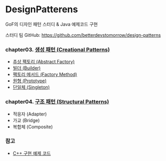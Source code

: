 # DesignPatterens
GoF의 디자인 패턴 스터디 & Java 예제코드 구현

스터디 팀 GitHub: https://github.com/betterdevstomorrow/design-patterns

### chapter03. [생성 패턴 (Creational Patterns)](https://github.com/Hyunhoo-Kwon/DesignPatterens/tree/master/src/main/java/chapter03)
 - [추상 팩토리 (Abstract Factory)](https://github.com/Hyunhoo-Kwon/DesignPatterens/tree/master/src/main/java/chapter03/abstractfactory)
 - [빌더 (Builder)](https://github.com/Hyunhoo-Kwon/DesignPatterens/tree/master/src/main/java/chapter03/builder)
 - [팩토리 메서드 (Factory Method)](https://github.com/Hyunhoo-Kwon/DesignPatterens/tree/master/src/main/java/chapter03/factorymethod)
 - [원형 (Prototype)](https://github.com/Hyunhoo-Kwon/DesignPatterens/tree/master/src/main/java/chapter03/prototype)
 - [단일체 (Singleton)](https://github.com/Hyunhoo-Kwon/DesignPatterens/tree/master/src/main/java/chapter03/singleton)

### chapter04. [구조 패턴 (Structural Patterns)](https://github.com/Hyunhoo-Kwon/DesignPatterens/tree/master/src/main/java/chapter04)
- 적응자 (Adapter)
- 가교 (Bridge)
- 복합체 (Composite)

### 참고
- [C++ 구현 예제 코드](https://github.com/BartVandewoestyne/Design-Patterns-GoF)
